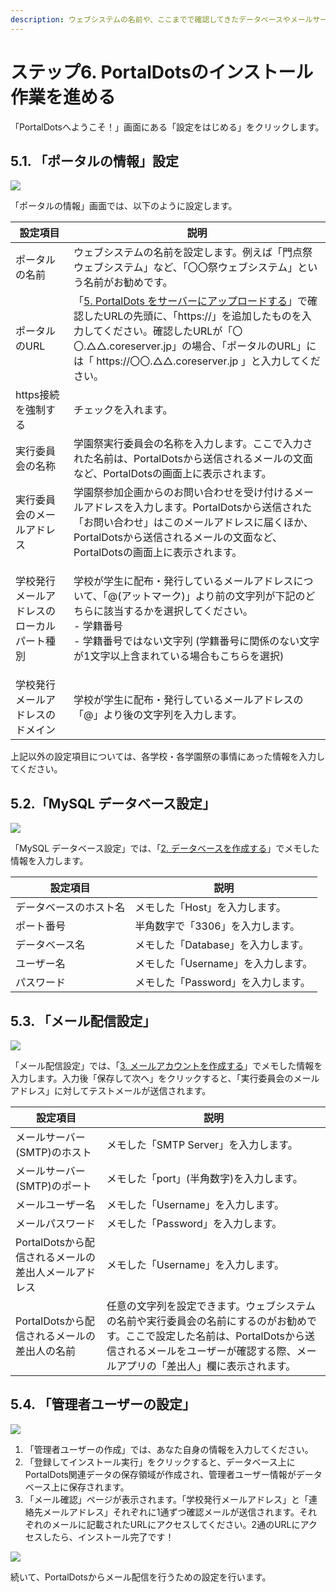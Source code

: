 ```yaml
---
description: ウェブシステムの名前や、ここまでで確認してきたデータベースやメールサーバーの設定を行います。
---
```


# ステップ6. PortalDotsのインストール作業を進める

「PortalDotsへようこそ！」画面にある「設定をはじめる」をクリックします。

## 5.1. 「ポータルの情報」設定

![](<../../../.gitbook/assets/PortalDots のインストール — PortalDots.png>)

「ポータルの情報」画面では、以下のように設定します。

| 設定項目                  | 説明                                                                                                                                                                        |
| --------------------- | ------------------------------------------------------------------------------------------------------------------------------------------------------------------------- |
| ポータルの名前               | ウェブシステムの名前を設定します。例えば「門点祭ウェブシステム」など、「〇〇祭ウェブシステム」という名前がお勧めです。                                                                                                               |
| ポータルのURL              | 「[5. PortalDots をサーバーにアップロードする](upload.md)」で確認したURLの先頭に、「https://」を追加したものを入力してください。確認したURLが「〇〇.△△.coreserver.jp」の場合、「ポータルのURL」には「 https://〇〇.△△.coreserver.jp 」と入力してください。 |
| https接続を強制する          | チェックを入れます。                                                                                                                                                                |
| 実行委員会の名称              | 学園祭実行委員会の名称を入力します。ここで入力された名前は、PortalDotsから送信されるメールの文面など、PortalDotsの画面上に表示されます。                                                                                            |
| 実行委員会のメールアドレス         | 学園祭参加企画からのお問い合わせを受け付けるメールアドレスを入力します。PortalDotsから送信された「お問い合わせ」はこのメールアドレスに届くほか、PortalDotsから送信されるメールの文面など、PortalDotsの画面上に表示されます。                                             |
| 学校発行メールアドレスのローカルパート種別 | <p>学校が学生に配布・発行しているメールアドレスについて、「@(アットマーク)」より前の文字列が下記のどちらに該当するかを選択してください。<br>- 学籍番号<br>- 学籍番号ではない文字列 (学籍番号に関係のない文字が1文字以上含まれている場合もこちらを選択)</p>                                |
| 学校発行メールアドレスのドメイン      | 学校が学生に配布・発行しているメールアドレスの「@」より後の文字列を入力します。                                                                                                                                  |

上記以外の設定項目については、各学校・各学園祭の事情にあった情報を入力してください。

## 5.2.「MySQL データベース設定」

![](<../../../.gitbook/assets/image (6).png>)

「MySQL データベース設定」では、「[2. データベースを作成する](database.md)」でメモした情報を入力します。

| 設定項目        | 説明                    |
| ----------- | --------------------- |
| データベースのホスト名 | メモした「Host」を入力します。     |
| ポート番号       | 半角数字で「3306」を入力します。    |
| データベース名     | メモした「Database」を入力します。 |
| ユーザー名       | メモした「Username」を入力します。 |
| パスワード       | メモした「Password」を入力します。 |

## 5.3. 「メール配信設定」

![](<../../../.gitbook/assets/image (3) (1).png>)

「メール配信設定」では、「[3. メールアカウントを作成する](email.md)」でメモした情報を入力します。入力後「保存して次へ」をクリックすると、「実行委員会のメールアドレス」に対してテストメールが送信されます。

| 設定項目                            | 説明                                                                                                           |
| ------------------------------- | ------------------------------------------------------------------------------------------------------------ |
| メールサーバー(SMTP)のホスト               | メモした「SMTP Server」を入力します。                                                                                     |
| メールサーバー(SMTP)のポート               | メモした「port」(半角数字)を入力します。                                                                                      |
| メールユーザー名                        | メモした「Username」を入力します。                                                                                        |
| メールパスワード                        | メモした「Password」を入力します。                                                                                        |
| PortalDotsから配信されるメールの差出人メールアドレス | メモした「Username」を入力します。                                                                                        |
| PortalDotsから配信されるメールの差出人の名前     | 任意の文字列を設定できます。ウェブシステムの名前や実行委員会の名前にするのがお勧めです。ここで設定した名前は、PortalDotsから送信されるメールをユーザーが確認する際、メールアプリの「差出人」欄に表示されます。 |

## 5.4. 「管理者ユーザーの設定」

![](<../../../.gitbook/assets/image (5).png>)

1. 「管理者ユーザーの作成」では、あなた自身の情報を入力してください。
2. 「登録してインストール実行」をクリックすると、データベース上に PortalDots関連データの保存領域が作成され、管理者ユーザー情報がデータベース上に保存されます。
3. 「メール確認」ページが表示されます。「学校発行メールアドレス」と「連絡先メールアドレス」それぞれに1通ずつ確認メールが送信されます。それぞれのメールに記載されたURLにアクセスしてください。2通のURLにアクセスしたら、インストール完了です！

![](<../../../.gitbook/assets/image (4) (1).png>)



続いて、PortalDotsからメール配信を行うための設定を行います。

